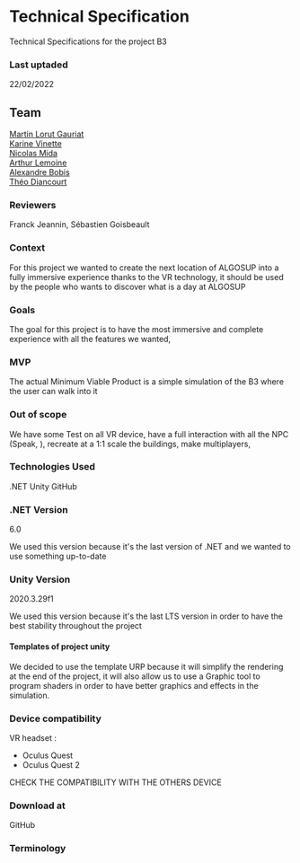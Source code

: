 # Technical Specification

Technical Specifications for the project B3 

### Last uptaded 

22/02/2022

## Team

[Martin Lorut Gauriat](https://github.com/MartinLorutGauriat)<br>
[Karine Vinette](https://github.com/KarineVinette)<br>
[Nicolas Mida](https://github.com/Nicolas-Mida)<br>
[Arthur Lemoine](https://github.com/arthur-lemo1ne)<br>
[Alexandre Bobis](https://github.com/AlexandreBobis)<br>
[Théo Diancourt](https://github.com/TheoDct)<br>

### Reviewers 

Franck Jeannin, Sébastien Goisbeault

### Context

For this project we wanted to create the next location of ALGOSUP into a fully immersive experience thanks to the VR technology, it should be used by the people who wants to discover what is a day at ALGOSUP

### Goals 

The goal for this project is to have the most immersive and complete experience with all the features we wanted,

### MVP 

The actual Minimum Viable Product is a simple simulation of the B3 where the user can walk into it

### Out of scope

We have some 
Test on all VR device, have a full interaction with all the NPC (Speak, ), recreate at a 1:1 scale the buildings, make multiplayers, 

### Technologies Used

.NET
Unity
GitHub

### .NET Version

6.0

We used this version because it's the last version of .NET and we wanted to use something up-to-date

### Unity Version

2020.3.29f1

We used this version because it's the last LTS version in order to have the best stability throughout the project 

#### Templates of project unity 

We decided to use the template URP because it will simplify the rendering at the end of the project, it will also allow us to use a Graphic tool to program shaders in order to have better graphics and effects in the simulation.

### Device compatibility 

VR headset :
- Oculus Quest 
- Oculus Quest 2

<span> CHECK THE COMPATIBILITY WITH THE OTHERS DEVICE

### Download at 

GitHub <PUT THE LINK HERE>



### Terminology

[^1]: URP: Universal Render Pipeline, is a prebuilt scriptable render pipeline made in order to easily optimized graphic across a range of platforms 

[^2]: LTS: Long Term Support, it means this version of the software is more stable for a long time

[^3]: B3 : The B3 is the next location for the school ALGOSUP at the center of Vierzon